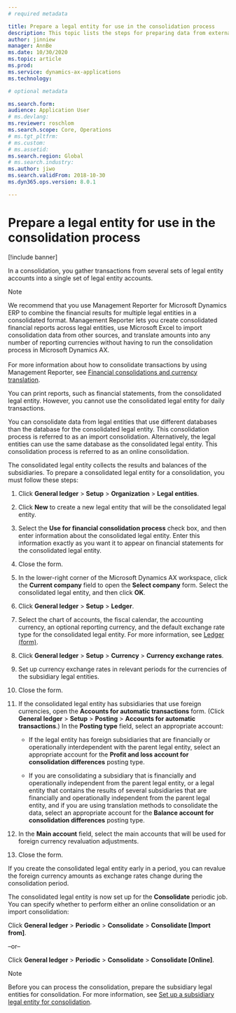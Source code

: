 ```yaml
---
# required metadata

title: Prepare a legal entity for use in the consolidation process
description: This topic lists the steps for preparing data from external systems to be imported to Dynamics 365 Finance.
author: jinniew
manager: AnnBe
ms.date: 10/30/2020
ms.topic: article
ms.prod: 
ms.service: dynamics-ax-applications
ms.technology: 

# optional metadata

ms.search.form: 
audience: Application User
# ms.devlang: 
ms.reviewer: roschlom
ms.search.scope: Core, Operations
# ms.tgt_pltfrm: 
# ms.custom: 
# ms.assetid: 
ms.search.region: Global
# ms.search.industry: 
ms.author: jiwo
ms.search.validFrom: 2018-10-30
ms.dyn365.ops.version: 8.0.1

---
```


# Prepare a legal entity for use in the consolidation process

[!include banner] 

 In a consolidation, you gather transactions from several sets of legal entity accounts into a single set of legal entity accounts.

> [!NOTE]
> We recommend that you use Management Reporter for Microsoft Dynamics ERP to combine the financial results for multiple legal entities in a consolidated format. Management Reporter lets you create consolidated financial reports across legal entities, use Microsoft Excel to import consolidation data from other sources, and translate amounts into any number of reporting currencies without having to run the consolidation process in Microsoft Dynamics AX.</br>
> <br>For more information about how to consolidate transactions by using Management Reporter, see <A href="https://go.microsoft.com/fwlink/?linkid=389548">Financial consolidations and currency translation</A>.</P>

You can print reports, such as financial statements, from the consolidated legal entity. However, you cannot use the consolidated legal entity for daily transactions.

You can consolidate data from legal entities that use different databases than the database for the consolidated legal entity. This consolidation process is referred to as an import consolidation. Alternatively, the legal entities can use the same database as the consolidated legal entity. This consolidation process is referred to as an online consolidation.

The consolidated legal entity collects the results and balances of the subsidiaries. To prepare a consolidated legal entity for a consolidation, you must follow these steps:

1.  Click **General ledger** > **Setup** > **Organization** > **Legal entities**.

2.  Click **New** to create a new legal entity that will be the consolidated legal entity.

3.  Select the **Use for financial consolidation process** check box, and then enter information about the consolidated legal entity. Enter this information exactly as you want it to appear on financial statements for the consolidated legal entity.

4.  Close the form.

5.  In the lower-right corner of the Microsoft Dynamics AX workspace, click the **Current company** field to open the **Select company** form. Select the consolidated legal entity, and then click **OK**.

6.  Click **General ledger** > **Setup** > **Ledger**.

7.  Select the chart of accounts, the fiscal calendar, the accounting currency, an optional reporting currency, and the default exchange rate type for the consolidated legal entity. For more information, see [Ledger (form)](https://technet.microsoft.com/library/hh209331\(v=ax.60\)).

8.  Click **General ledger** > **Setup** > **Currency** > **Currency exchange rates**.

9.  Set up currency exchange rates in relevant periods for the currencies of the subsidiary legal entities. 

10. Close the form.

11. If the consolidated legal entity has subsidiaries that use foreign currencies, open the **Accounts for automatic transactions** form. (Click **General ledger** > **Setup** > **Posting** > **Accounts for automatic transactions**.) In the **Posting type** field, select an appropriate account:
    
      - If the legal entity has foreign subsidiaries that are financially or operationally interdependent with the parent legal entity, select an appropriate account for the **Profit and loss account for consolidation differences** posting type.
    
      - If you are consolidating a subsidiary that is financially and operationally independent from the parent legal entity, or a legal entity that contains the results of several subsidiaries that are financially and operationally independent from the parent legal entity, and if you are using translation methods to consolidate the data, select an appropriate account for the **Balance account for consolidation differences** posting type.

12. In the **Main account** field, select the main accounts that will be used for foreign currency revaluation adjustments.

13. Close the form.

If you create the consolidated legal entity early in a period, you can revalue the foreign currency amounts as exchange rates change during the consolidation period.

The consolidated legal entity is now set up for the **Consolidate** periodic job. You can specify whether to perform either an online consolidation or an import consolidation:

Click **General ledger** > **Periodic** > **Consolidate** > **Consolidate \[Import from\]**.

–or–

Click **General ledger** \> **Periodic** \> **Consolidate** \> **Consolidate \[Online\]**.


> [!NOTE]
> <P>Before you can process the consolidation, prepare the subsidiary legal entities for consolidation. For more information, see <A href="set-up-a-subsidiary-legal-entity-for-consolidation.md">Set up a subsidiary legal entity for consolidation</A>.</P>


